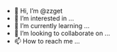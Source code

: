 - 👋 Hi, I’m @zzget
- 👀 I’m interested in ...
- 🌱 I’m currently learning ...
- 💞️ I’m looking to collaborate on ...
- 📫 How to reach me ...

<!---
zzget/zzget is a ✨ special ✨ repository because its `README.md` (this file) appears on your GitHub profile.
You can click the Preview link to take a look at your changes.
--->
